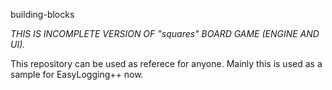 building-blocks

*THIS IS INCOMPLETE VERSION OF "squares" BOARD GAME (ENGINE AND UI).*

This repository can be used as referece for anyone. Mainly this is used as a sample for EasyLogging++ now.
